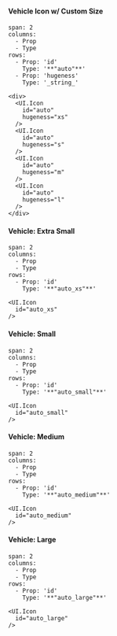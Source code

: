#### Vehicle Icon w/ Custom Size
```table
span: 2
columns:
  - Prop
  - Type
rows:
  - Prop: 'id'
    Type: '**"auto"**'
  - Prop: 'hugeness'
    Type: '_string_'
```
```react|span-4
<div>
  <UI.Icon
    id="auto"
    hugeness="xs"
  />
  <UI.Icon
    id="auto"
    hugeness="s"
  />
  <UI.Icon
    id="auto"
    hugeness="m"
  />
  <UI.Icon
    id="auto"
    hugeness="l"
  />
</div>
```

#### Vehicle: Extra Small
```table
span: 2
columns:
  - Prop
  - Type
rows:
  - Prop: 'id'
    Type: '**"auto_xs"**'
```
```react|span-4
<UI.Icon
  id="auto_xs"
/>
```

#### Vehicle: Small
```table
span: 2
columns:
  - Prop
  - Type
rows:
  - Prop: 'id'
    Type: '**"auto_small"**'
```
```react|span-4
<UI.Icon
  id="auto_small"
/>
```

#### Vehicle: Medium
```table
span: 2
columns:
  - Prop
  - Type
rows:
  - Prop: 'id'
    Type: '**"auto_medium"**'
```
```react|span-4
<UI.Icon
  id="auto_medium"
/>
```

#### Vehicle: Large
```table
span: 2
columns:
  - Prop
  - Type
rows:
  - Prop: 'id'
    Type: '**"auto_large"**'
```
```react|span-4
<UI.Icon
  id="auto_large"
/>
```
